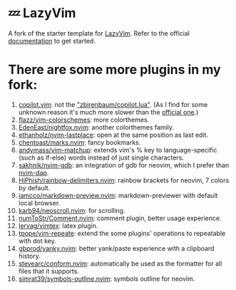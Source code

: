 # 💤 LazyVim

A fork of the starter template for [LazyVim](https://github.com/LazyVim/LazyVim).
Refer to the official [documentation](https://lazyvim.github.io/installation) to get started.

# There are some more plugins in my fork:

1. [copilot.vim](https://github.com/github/copilot.vim): not the ["zbirenbaum/copilot.lua"](https://github.com/zbirenbaum/copilot.lua).
   (As I find for some unknown reason it's much more slower than the [official one](https://github.com/github/copilot.vim).)
2. [flazz/vim-colorschemes](https://github.com/flazz/vim-colorschemes): more colorthemes.
3. [EdenEast/nightfox.nvim](https://github.com/EdenEast/nightfox.nvim): another colorthemes family.
4. [ethanholz/nvim-lastplace](https://github.com/ethanholz/nvim-lastplace): open at the same position as last edit.
5. [chentoast/marks.nvim](https://github.com/chentoast/marks.nvim): fancy bookmarks.
6. [andymass/vim-matchup](https://github.com/andymass/vim-matchup): extends vim's % key to language-specific (such as if-else) words instead of just single characters.
7. [sakhnik/nvim-gdb](https://github.com/sakhnik/nvim-gdb): an integration of gdb for neovim, which I prefer than [nvim-dap](https://github.com/mfussenegger/nvim-dap).
8. [HiPhish/rainbow-delimiters.nvim](https://github.com/HiPhish/rainbow-delimiters.nvim/tree/master): rainbow brackets for neovim, 7 colors by default.
9. [iamcco/markdown-preview.nvim](https://github.com/iamcco/markdown-preview.nvim): markdown-previewer with default local browser.
10. [karb94/neoscroll.nvim](https://github.com/karb94/neoscroll.nvim): for scrolling.
11. [numToStr/Comment.nvim](https://github.com/numToStr/Comment.nvim): comment plugin, better usage experience.
12. [lervag/vimtex](https://github.com/lervag/vimtex): latex plugin.
13. [tpope/vim-repeate](https://github.com/tpope/vim-repeat): extend the some plugins' operations to repeatable with dot key.
14. [gbprod/yanky.nvim](https://github.com/gbprod/yanky.nvim): better yank/paste experience with a clipboard history.
15. [stevearc/conform.nvim](https://github.com/stevearc/conform.nvim): automatically be used as the formatter for all files that it supports.
16. [simrat39/symbols-outline.nvim](https://github.com/simrat39/symbols-outline.nvim): symbols outline for neovim.
